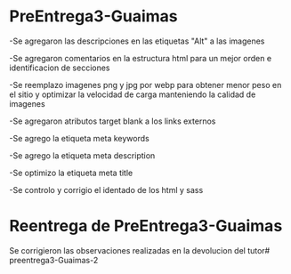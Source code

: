 # PreEntrega3-Guaimas

-Se agregaron las descripciones en las etiquetas "Alt" a las imagenes

-Se agregaron comentarios en la estructura html para un mejor orden e identificacion de secciones

-Se reemplazo imagenes png y jpg por webp para obtener menor peso en el sitio y optimizar la velocidad de carga manteniendo la calidad de imagenes

-Se agregaron atributos target blank a los links externos

-Se agrego la etiqueta meta keywords

-Se agrego la etiqueta meta description

-Se optimizo la etiqueta meta title

-Se controlo y corrigio el identado de los html y sass

# Reentrega de PreEntrega3-Guaimas

Se corrigieron las observaciones realizadas en la devolucion del tutor# preentrega3-Guaimas-2
